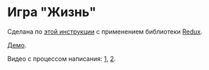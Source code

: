 # Игра "Жизнь"
Сделана по 
[этой инструкции](https://ru.wikipedia.org/wiki/%D0%98%D0%B3%D1%80%D0%B0_%C2%AB%D0%96%D0%B8%D0%B7%D0%BD%D1%8C%C2%BB)
c применением библиотеки [Redux](https://redux.js.org/).

[Демо](https://dmitryweiner.github.io/game-of-life-redux/).

Видео с процессом написания:
[1](https://drive.google.com/file/d/1CuSvDEoUnPYoKa_UPKD4wPRQIjpTjXwc/view?usp=sharing),
[2](https://drive.google.com/file/d/1fBPZmd_r-8I3TpwN7ae0PkdlTViYvBlq/view?usp=sharing).